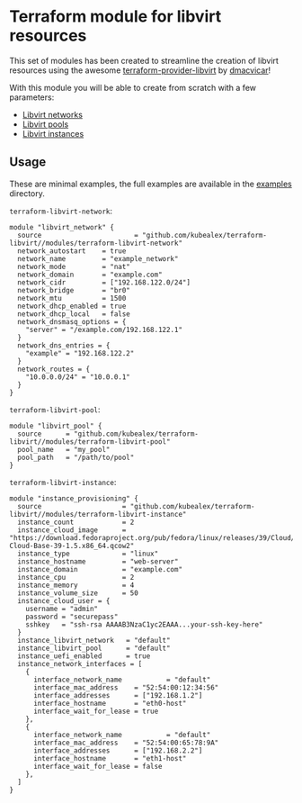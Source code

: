 # Terraform module for libvirt resources

This set of modules has been created to streamline the creation of libvirt resources using the awesome [terraform-provider-libvirt](https://github.com/dmacvicar/terraform-provider-libvirt) by [dmacvicar](https://github.com/dmacvicar)!

With this module you will be able to create from scratch with a few parameters:

- [Libvirt networks](./modules/terraform-libvirt-network/)
- [Libvirt pools](./modules/terraform-libvirt-pool/)
- [Libvirt instances](./modules/terraform-libvirt-instance/)

## Usage

These are minimal examples, the full examples are available in the [examples](./examples/) directory.

`terraform-libvirt-network`:

```hcl
module "libvirt_network" {
  source                       = "github.com/kubealex/terraform-libvirt//modules/terraform-libvirt-network"
  network_autostart    = true
  network_name         = "example_network"
  network_mode         = "nat"
  network_domain       = "example.com"
  network_cidr         = ["192.168.122.0/24"]
  network_bridge       = "br0"
  network_mtu          = 1500
  network_dhcp_enabled = true
  network_dhcp_local   = false
  network_dnsmasq_options = {
    "server" = "/example.com/192.168.122.1"
  }
  network_dns_entries = {
    "example" = "192.168.122.2"
  }
  network_routes = {
    "10.0.0.0/24" = "10.0.0.1"
  }
}
```

`terraform-libvirt-pool`:

```hcl
module "libvirt_pool" {
  source      = "github.com/kubealex/terraform-libvirt//modules/terraform-libvirt-pool"
  pool_name   = "my_pool"
  pool_path   = "/path/to/pool"
}
```

`terraform-libvirt-instance`:

```hcl
module "instance_provisioning" {
  source                    = "github.com/kubealex/terraform-libvirt//modules/terraform-libvirt-instance"
  instance_count            = 2
  instance_cloud_image      = "https://download.fedoraproject.org/pub/fedora/linux/releases/39/Cloud/x86_64/images/Fedora-Cloud-Base-39-1.5.x86_64.qcow2"
  instance_type             = "linux"
  instance_hostname         = "web-server"
  instance_domain           = "example.com"
  instance_cpu              = 2
  instance_memory           = 4
  instance_volume_size      = 50
  instance_cloud_user = {
    username = "admin"
    password = "securepass"
    sshkey   = "ssh-rsa AAAAB3NzaC1yc2EAAA...your-ssh-key-here"
  }
  instance_libvirt_network   = "default"
  instance_libvirt_pool      = "default"
  instance_uefi_enabled      = true
  instance_network_interfaces = [
    {
      interface_network_name           = "default"
      interface_mac_address    = "52:54:00:12:34:56"
      interface_addresses      = ["192.168.1.2"]
      interface_hostname       = "eth0-host"
      interface_wait_for_lease = true
    },
    {
      interface_network_name           = "default"
      interface_mac_address    = "52:54:00:65:78:9A"
      interface_addresses      = ["192.168.2.2"]
      interface_hostname       = "eth1-host"
      interface_wait_for_lease = false
    },
  ]
}
```

